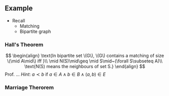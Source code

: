 ## Example
- Recall
	- Matching
	- Bipartite graph

### Hall's Theorem
$$
\begin{align}
\text{In bipartite set \(G\), \(G\) contains a matching of size \(\mid A\mid\) iff }\\
\mid N(S)\mid\geq \mid S\mid~(\forall S\subseteq A)\\
\text{N(S) means the neighbours of set S.}
\end{align}
$$
Prof. ...
$Hint\colon~a\prec b~\text{if}~a\in A\wedge b\in B\wedge (a,b)\in E$

### Marriage Therorem





